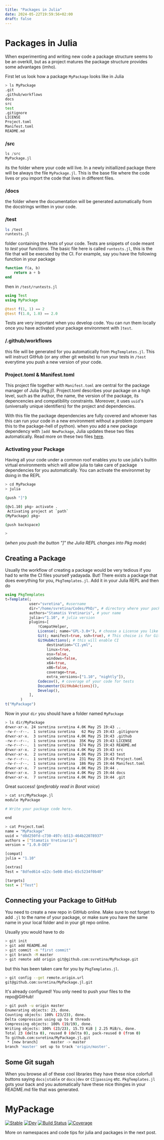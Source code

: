```yaml
---
title: "Packages in Julia"
date: 2024-05-22T19:59:56+02:00
draft: false
---
```


# Packages in Julia

When experimenting and writing new code a package structure seems to be an overkill, but as a project matures the package structure provides some advantages (imho).

First let us look how a package `MyPackage` looks like in Julia
```sh
> ls MyPackage
.git
.github/workflows
docs
src
test
.gitignore
LICENSE
Project.toml
Manifest.toml
README.md
```
### /src
```julia
ls /src
MyPackage.jl
```
its the folder where your code will live. In a newly initiallized package there will be always the file `MyPackage.jl`. This is the base file where the code lives or you import the code that lives in different files.
### /docs
the folder where the documentation will be generated automatically from the docstrings written in your code.
### /test
```sh
ls /test
runtests.jl
```
folder containing the tests of your code. Tests are snippets of code meant to *test* your functions. The basic file here is called `runtests.jl`, this is the file that will be executed by the CI. 
For example, say you have the following function in your package
```julia
function f(a, b)
    return a + b
end
```
then in `/test/runtests.jl`
```julia
using Test
using MyPackage

@test f(1, 1) == 2
@test f(1.0, 1.0) == 2.0
```
Tests are very important when you develop code. You can run them locally once you have activated your package environment with `]test`.

### /.github/workflows
this file will be generated for you automatically from `PkgTemplates.jl`. This will instruct GitHub (or any other git website) to run your tests in `/test` everytime you push a new version of your code.

### Project.toml & Manifest.toml
This project file together with `Manifest.toml` are central for the package manager of Julia (Pkg.jl). Project.toml describes your package on a high level, such as the author, the name, the version of the package, its depencencies and compatibility constraints. Moreover, it uses `uuid`'s (universally unique identifiers) for the project and dependencies. 

With this file the package dependencies are fully covered and whoever has this can run your code in a new environment without a problem (compare this to the package-hell of python). when you add a new package dependency with `]add NewPackage`, Julia updates these two files automatically.
Read more on these two files [here](https://pkgdocs.julialang.org/v1/toml-files/). 

### Activating your Package
Having all your code under a common roof enables you to use julia's builtin virtual environments which will allow julia to take care of package dependencies for you automatically. You can activate the environmet by doing
in the REPL
```sh
> cd MyPackage
> julia

(push "]")

(@v1.10) pkg> activate .
 Activating project at `path`
(MyPackage) pkg>

(push backspace)

>
```
(*when you push the button "]" the Julia REPL changes into Pkg mode*)
## Creating a Package
Usually the workflow of creating a package would be very tedious if you had to write the CI files yourself yadayada. But! There exists a package that does everything for you, `PkgTemplates.jl`. Add it in your Julia REPL and then do
```julia
using PkgTemplates
t=Template(;
           user="svretina", #username
           dir="/home/svretina/Codes/PhD/", # directory where your package will be
           authors="Stamatis Vretinaris", # your name
           julia=v"1.10", # julia version
           plugins=[
               !CompatHelper,
               License(; name="GPL-3.0+"), # choose a License you like
               Git(; manifest=true, ssh=true), # This choise is for Github
               GitHubActions(; # this will enable CI
                   destination="CI.yml", 
                   linux=true,
                   osx=false,
                   windows=false,
                   x64=true,
                   x86=false,
                   coverage=true,
                   extra_versions=["1.10", "nightly"]),
               Codecov(), # coverage of your code for tests
               Documenter{GitHubActions}(),
               Develop(),
           ],
       )
t("MyPackage")
```
Now in your `dir` you should have a folder named `MyPackage`
```sh
> ls dir/MyPackage
drwxr-xr-x. 24 svretina svretina 4.0K May 25 19:43 ..
-rw-r--r--.  1 svretina svretina   62 May 25 19:43 .gitignore
drwxr-xr-x.  3 svretina svretina 4.0K May 25 19:43 .github
-rw-r--r--.  1 svretina svretina  35K May 25 19:43 LICENSE
-rw-r--r--.  1 svretina svretina  574 May 25 19:43 README.md
drwxr-xr-x.  2 svretina svretina 4.0K May 25 19:43 src
drwxr-xr-x.  2 svretina svretina 4.0K May 25 19:43 test
-rw-r--r--.  1 svretina svretina  231 May 25 19:43 Project.toml
-rw-r--r--.  1 svretina svretina  186 May 25 19:44 Manifest.toml
drwxr-xr-x.  7 svretina svretina 4.0K May 25 19:44 .
drwxr-xr-x.  3 svretina svretina 4.0K May 25 19:44 docs
drwxr-xr-x.  7 svretina svretina 4.0K May 25 19:44 .git
```
Great success! (*preferably read in Borat voice*)

```sh
> cat src/MyPackage.jl
module MyPackage

# Write your package code here.

end

> cat Project.toml
name = "MyPackage"
uuid = "d8d250fd-c730-497c-b513-464b22078937"
authors = ["Stamatis Vretinaris"]
version = "1.0.0-DEV"

[compat]
julia = "1.10"

[extras]
Test = "8dfed614-e22c-5e08-85e1-65c5234f0b40"

[targets]
test = ["Test"]
```



## Connecting your Package to GitHub
You need to create a new repo in GitHub online. Make sure to not forget to add `.jl` to the name of your package, or make sure you have the same name in your local folder and in your git repo online.

Usually you would have to do
```sh
> git init
> git add README.md
> git commit -m "first commit"
> git branch -M master
> git remote add origin git@github.com:svretina/MyPackage.git
```
but this has been taken care for you by `PkgTemplates.jl`. 
```sh 
> git config --get remote.origin.url
git@github.com:svretina/MyPackage.jl.git
```
It's already configured! You only need to push your files to the repo@GitHub!
```sh
> git push -u origin master
Enumerating objects: 23, done.
Counting objects: 100% (23/23), done.
Delta compression using up to 8 threads
Compressing objects: 100% (19/19), done.
Writing objects: 100% (23/23), 15.73 KiB | 2.25 MiB/s, done.
Total 23 (delta 0), reused 0 (delta 0), pack-reused 0 (from 0)
To github.com:svretina/MyPackage.jl.git
 * [new branch]      master -> master
branch 'master' set up to track 'origin/master'.
```

## Some Git sugah
When you browse all of these cool libraries they have these nice colorfull buttons saying `docs|stable` or `docs|dev` or `CI|passing` etc. `PkgTemplates.jl` gots your back and you automatically have these nice thingies in your README.md file that was generated.

# MyPackage

[![Stable](https://img.shields.io/badge/docs-stable-blue.svg)](https://svretina.github.io/MyPackage.jl/stable/)
[![Dev](https://img.shields.io/badge/docs-dev-blue.svg)](https://svretina.github.io/MyPackage.jl/dev/)
[![Build Status](https://github.com/svretina/MyPackage.jl/actions/workflows/CI.yml/badge.svg?branch=master)](https://github.com/svretina/MyPackage.jl/actions/workflows/CI.yml?query=branch%3Amaster)
[![Coverage](https://codecov.io/gh/svretina/MyPackage.jl/branch/master/graph/badge.svg)](https://codecov.io/gh/svretina/MyPackage.jl)

More on namespaces and code tips for julia and packages in the next post.
